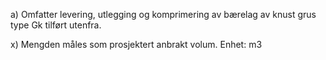 a) Omfatter levering, utlegging og komprimering av bærelag av knust grus type Gk tilført utenfra.

x) Mengden måles som prosjektert anbrakt volum. Enhet: m3

